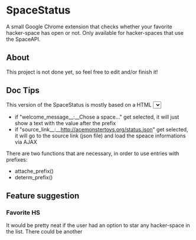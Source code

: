 SpaceStatus
===========

A small Google Chrome extension that checks whether your favorite hacker-space has open or not. Only available for hacker-spaces that use the SpaceAPI.

## About

This project is not done yet, so feel free to edit and/or finish it!

## Doc Tips

This version of the SpaceStatus is mostly based on a HTML <select> element. Each entry value in the <selecct> element can be a link, a message, etc., so it uses in each value a prefix ("__:__") to determ the purpose of the entry and the way, the entry should be treated.
Here is a quick example:
- if "welcome_message__:__Chose a space..." get selected, it will just show a text with the value after the prefix
- if "source_link__:__http://acemonstertoys.org/status.json" get selected, it will go to the source link (json file) and load the speace informations via AJAX

There are two functions that are necessary, in order to use entries with prefixes:
- attache_prefix()
- determ_prefix()

## Feature suggestion

### Favorite HS

It would be pretty neat if the user had an option to star any hacker-space in the list. There could be another <optgroup> element in the drop down menu, which gives quick access to the stared hacker-space.
